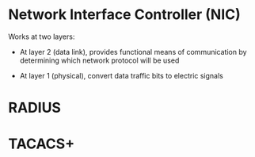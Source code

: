 # Network Interface Controller (NIC)

Works at two layers:
* At layer 2 (data link), provides functional means of communication by
  determining which network protocol will be used

* At layer 1 (physical), convert data traffic bits to electric signals

# RADIUS

# TACACS+


